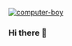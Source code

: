 [![computer-boy](https://cdnb.artstation.com/p/assets/images/images/024/858/699/original/pixel-jeff-divoom.gif?1583771904)](https://pixeljeff1995.artstation.com/)



### Hi there 👋

<!--
**Osbornhao/Osbornhao** is a ✨ _special_ ✨ repository because its `README.md` (this file) appears on your GitHub profile.

Here are some ideas to get you started:

- 🔭 I’m currently working on ...
- 🌱 I’m currently learning ...
- 👯 I’m looking to collaborate on ...
- 🤔 I’m looking for help with ...
- 💬 Ask me about ...
- 📫 How to reach me: ...
- 😄 Pronouns: ...
- ⚡ Fun fact: ...
-->
